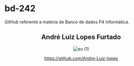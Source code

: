 # bd-242
GitHub referente a matéria de Banco de dados P4 informática.

                                                                                                
<div  align="center">
  <h2>André Luiz Lopes Furtado</h2></h2>
  
  ![eu (1)](https://github.com/user-attachments/assets/12c2b3b6-21d6-4aaf-8799-0bd33b5b882d)
  
  https://github.com/Andre-Luiz-lopes
</div>


